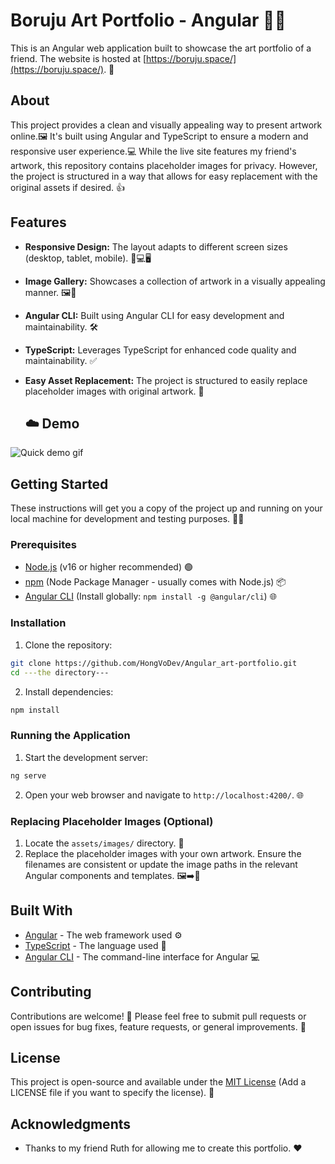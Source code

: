 # Boruju Art Portfolio - Angular 🎨✨

This is an Angular web application built to showcase the art portfolio of a friend. The website is hosted at [https://boruju.space/](https://boruju.space/). 🚀

## About

This project provides a clean and visually appealing way to present artwork online.🖼️ It's built using Angular and TypeScript to ensure a modern and responsive user experience.💻 While the live site features my friend's artwork, this repository contains placeholder images for privacy. However, the project is structured in a way that allows for easy replacement with the original assets if desired. 👍

## Features

* **Responsive Design:** The layout adapts to different screen sizes (desktop, tablet, mobile). 📱💻🖥️
* **Image Gallery:** Showcases a collection of artwork in a visually appealing manner. 🖼️🌟
* **Angular CLI:** Built using Angular CLI for easy development and maintainability. 🛠️
* **TypeScript:** Leverages TypeScript for enhanced code quality and maintainability. ✅
* **Easy Asset Replacement:** The project is structured to easily replace placeholder images with original artwork. 🔄

  ## ☁️ Demo

![Quick demo gif](https://github.com/HongVoDev/Angular_art-portfolio/blob/9f6ec7fc7ed5260092ebfc4b491c39163b62c735/Art_Portfolio_Demo.gif)

## Getting Started

These instructions will get you a copy of the project up and running on your local machine for development and testing purposes. 🧑‍💻

### Prerequisites

* [Node.js](https://nodejs.org/) (v16 or higher recommended) 🟢
* [npm](https://www.npmjs.com/) (Node Package Manager - usually comes with Node.js) 📦
* [Angular CLI](https://cli.angular.io/) (Install globally: `npm install -g @angular/cli`) 🌐

### Installation

1. Clone the repository:

```bash
git clone https://github.com/HongVoDev/Angular_art-portfolio.git
cd ---the directory---
```

2. Install dependencies:

```bash
npm install
```

### Running the Application

1. Start the development server:

```bash
ng serve
```

2. Open your web browser and navigate to `http://localhost:4200/`. 🌐

### Replacing Placeholder Images (Optional)

1. Locate the `assets/images/` directory. 📂
2. Replace the placeholder images with your own artwork. Ensure the filenames are consistent or update the image paths in the relevant Angular components and templates. 🖼️➡️🎨

## Built With

* [Angular](https://angular.io/) - The web framework used ⚙️
* [TypeScript](https://www.typescriptlang.io/) - The language used 📜
* [Angular CLI](https://cli.angular.io/) - The command-line interface for Angular 💻

## Contributing

Contributions are welcome! 🎉 Please feel free to submit pull requests or open issues for bug fixes, feature requests, or general improvements. 🤝

## License

This project is open-source and available under the [MIT License](LICENSE) (Add a LICENSE file if you want to specify the license). 📜

## Acknowledgments

* Thanks to my friend Ruth for allowing me to create this portfolio. ❤️
